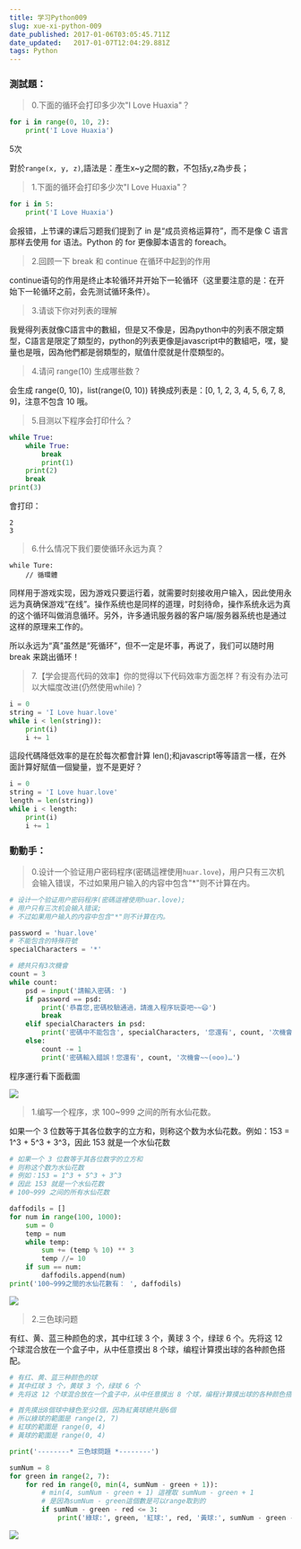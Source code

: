 ```yaml
---
title: 学习Python009
slug: xue-xi-python-009
date_published: 2017-01-06T03:05:45.711Z
date_updated:   2017-01-07T12:04:29.881Z
tags: Python
---
```


### 測試題：

>  0.下面的循环会打印多少次"I Love Huaxia"？

```python
for i in range(0, 10, 2):
    print('I Love Huaxia')
```

5次

對於`range(x, y, z)`,語法是：產生x~y之間的數，不包括y,z為步長；

> 1.下面的循环会打印多少次"I Love Huaxia"？

```python
for i in 5:
    print('I Love Huaxia')
```

会报错，上节课的课后习题我们提到了 in 是“成员资格运算符”，而不是像 C 语言那样去使用 for 语法。Python 的 for 更像脚本语言的 foreach。

> 2.回顾一下 break 和 continue 在循环中起到的作用

 continue语句的作用是终止本轮循环并开始下一轮循环（这里要注意的是：在开始下一轮循环之前，会先测试循环条件）。

> 3.请谈下你对列表的理解

我覺得列表就像C語言中的數組，但是又不像是，因為python中的列表不限定類型，C語言是限定了類型的，python的列表更像是javascript中的數組吧，嘿，變量也是哦，因為他們都是弱類型的，賦值什麼就是什麼類型的。

> 4.请问 range(10) 生成哪些数？

 会生成 range(0, 10)，list(range(0, 10)) 转换成列表是：[0, 1, 2, 3, 4, 5, 6, 7, 8, 9]，注意不包含 10 哦。

> 5.目测以下程序会打印什么？

```python
while True:
    while True:
        break
        print(1)
    print(2)
    break
print(3)
```

會打印：

```
2
3
```

> 6.什么情况下我们要使循环永远为真？

```
while Ture:
    // 循環體
```

 同样用于游戏实现，因为游戏只要运行着，就需要时刻接收用户输入，因此使用永远为真确保游戏“在线”。操作系统也是同样的道理，时刻待命，操作系统永远为真的这个循环叫做消息循环。另外，许多通讯服务器的客户端/服务器系统也是通过这样的原理来工作的。

 所以永远为“真”虽然是“死循环”，但不一定是坏事，再说了，我们可以随时用 break 来跳出循环！

> 7.【学会提高代码的效率】你的觉得以下代码效率方面怎样？有没有办法可以大幅度改进(仍然使用while)？

```python
i = 0
string = 'I Love huar.love'
while i < len(string)):
    print(i)
    i += 1
```

這段代碼降低效率的是在於每次都會計算 len();和javascript等等語言一樣，在外面計算好賦值一個變量，豈不是更好？

```python
i = 0
string = 'I Love huar.love'
length = len(string))
while i < length:
    print(i)
    i += 1

```

### 動動手：

> 0.设计一个验证用户密码程序(密碼這裡使用`huar.love`)，用户只有三次机会输入错误，不过如果用户输入的内容中包含"*"则不计算在内。

```python
# 设计一个验证用户密码程序(密碼這裡使用huar.love);
# 用户只有三次机会输入错误;
# 不过如果用户输入的内容中包含"*"则不计算在内。

password = 'huar.love'
# 不能包含的特殊符號
specialCharacters = '*'

# 總共只有3次機會
count = 3
while count:
    psd = input('請輸入密碼: ')
    if password == psd:
        print('恭喜您,密碼校驗通過，請進入程序玩耍吧~~😄')
        break
    elif specialCharacters in psd:
        print('密碼中不能包含', specialCharacters, '您還有', count, '次機會~~(⊙o⊙)…')
    else:
        count -= 1
        print('密碼輸入錯誤！您還有', count, '次機會~~(⊙o⊙)…')

```
程序運行看下面截圖

![](./images/5DAA560D-5A7D-4715-81D9-6ED4C0D7EA15.png)

> 1.编写一个程序，求 100~999 之间的所有水仙花数。

如果一个 3 位数等于其各位数字的立方和，则称这个数为水仙花数。例如：153 = 1^3 + 5^3 + 3^3，因此 153 就是一个水仙花数

```python
# 如果一个 3 位数等于其各位数字的立方和
# 则称这个数为水仙花数
# 例如：153 = 1^3 + 5^3 + 3^3
# 因此 153 就是一个水仙花数
# 100~999 之间的所有水仙花数

daffodils = []
for num in range(100, 1000):
    sum = 0
    temp = num
    while temp:
        sum += (temp % 10) ** 3
        temp //= 10
    if sum == num:
        daffodils.append(num)
print('100~999之間的水仙花數有： ', daffodils)

```

![](./images/3B40F9F9-C6EA-411D-A338-5DAB7E3BC055.png)

> 2.三色球问题

有红、黄、蓝三种颜色的求，其中红球 3 个，黄球 3 个，绿球 6 个。先将这 12 个球混合放在一个盒子中，从中任意摸出 8 个球，编程计算摸出球的各种颜色搭配。

```python
# 有红、黄、蓝三种颜色的球
# 其中红球 3 个，黄球 3 个，绿球 6 个
# 先将这 12 个球混合放在一个盒子中，从中任意摸出 8 个球，编程计算摸出球的各种颜色搭配。

# 首先摸出8個球中綠色至少2個，因為紅黃球總共是6個
# 所以綠球的範圍是 range(2, 7)
# 紅球的範圍是 range(0, 4)
# 黃球的範圍是 range(0, 4)

print('--------* 三色球問題 *--------')

sumNum = 8
for green in range(2, 7):
    for red in range(0, min(4, sumNum - green + 1)):
        # min(4, sumNum - green + 1) 這裡取 sumNum - green + 1
        # 是因為sumNum - green這個數是可以range取到的
        if sumNum - green - red <= 3:
            print('綠球:', green, '紅球:', red, '黃球:', sumNum - green - red)

```

![](./images/0997E58A-329E-40FD-BDA0-0DB52CAEE2FB.png)
